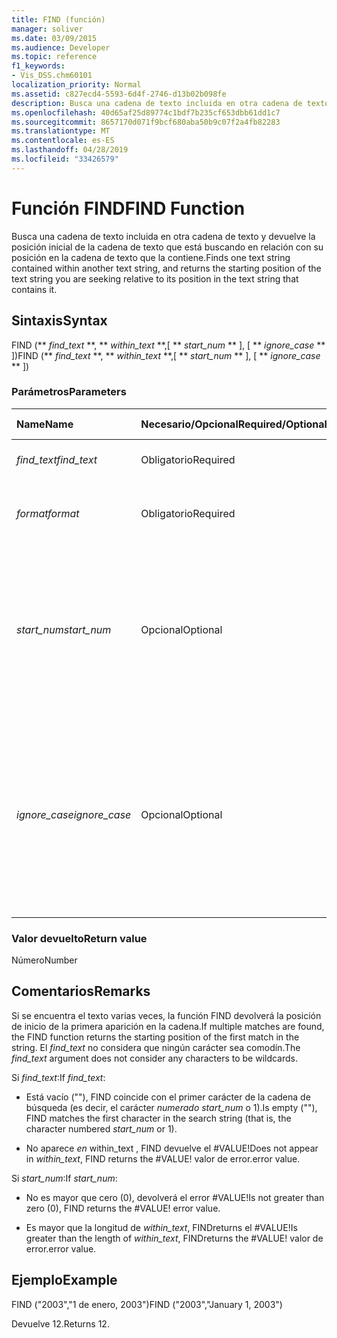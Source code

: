```yaml
---
title: FIND (función)
manager: soliver
ms.date: 03/09/2015
ms.audience: Developer
ms.topic: reference
f1_keywords:
- Vis_DSS.chm60101
localization_priority: Normal
ms.assetid: c827ecd4-5593-6d4f-2746-d13b02b098fe
description: Busca una cadena de texto incluida en otra cadena de texto y devuelve la posición inicial de la cadena de texto que está buscando en relación con su posición en la cadena de texto que la contiene.
ms.openlocfilehash: 40d65af25d89774c1bdf7b235cf653dbb61dd1c7
ms.sourcegitcommit: 8657170d071f9bcf680aba50b9c07f2a4fb82283
ms.translationtype: MT
ms.contentlocale: es-ES
ms.lasthandoff: 04/28/2019
ms.locfileid: "33426579"
---
```

# <a name="find-function"></a><span data-ttu-id="4bd8a-103">Función FIND</span><span class="sxs-lookup"><span data-stu-id="4bd8a-103">FIND Function</span></span>

<span data-ttu-id="4bd8a-104">Busca una cadena de texto incluida en otra cadena de texto y devuelve la posición inicial de la cadena de texto que está buscando en relación con su posición en la cadena de texto que la contiene.</span><span class="sxs-lookup"><span data-stu-id="4bd8a-104">Finds one text string contained within another text string, and returns the starting position of the text string you are seeking relative to its position in the text string that contains it.</span></span>
  
## <a name="syntax"></a><span data-ttu-id="4bd8a-105">Sintaxis</span><span class="sxs-lookup"><span data-stu-id="4bd8a-105">Syntax</span></span>

<span data-ttu-id="4bd8a-106">FIND (\*\* *find_text* \*\*, \*\* *within_text* \*\*,[ \*\* *start_num* \*\* ], [ \*\* *ignore_case* \*\* ])</span><span class="sxs-lookup"><span data-stu-id="4bd8a-106">FIND (\*\* *find_text* \*\*, \*\* *within_text* \*\*,[ \*\* *start_num* \*\* ], [ \*\* *ignore_case* \*\* ])</span></span> 
  
### <a name="parameters"></a><span data-ttu-id="4bd8a-107">Parámetros</span><span class="sxs-lookup"><span data-stu-id="4bd8a-107">Parameters</span></span>

|<span data-ttu-id="4bd8a-108">**Name**</span><span class="sxs-lookup"><span data-stu-id="4bd8a-108">**Name**</span></span>|<span data-ttu-id="4bd8a-109">**Necesario/Opcional**</span><span class="sxs-lookup"><span data-stu-id="4bd8a-109">**Required/Optional**</span></span>|<span data-ttu-id="4bd8a-110">**Tipo de datos**</span><span class="sxs-lookup"><span data-stu-id="4bd8a-110">**Data Type**</span></span>|<span data-ttu-id="4bd8a-111">**Descripción**</span><span class="sxs-lookup"><span data-stu-id="4bd8a-111">**Description**</span></span>|
|:-----|:-----|:-----|:-----|
| <span data-ttu-id="4bd8a-112">_find_text_</span><span class="sxs-lookup"><span data-stu-id="4bd8a-112">_find_text_</span></span> <br/> |<span data-ttu-id="4bd8a-113">Obligatorio</span><span class="sxs-lookup"><span data-stu-id="4bd8a-113">Required</span></span>  <br/> |<span data-ttu-id="4bd8a-114">**String**</span><span class="sxs-lookup"><span data-stu-id="4bd8a-114">**String**</span></span> <br/> |<span data-ttu-id="4bd8a-115">El texto que desea buscar.</span><span class="sxs-lookup"><span data-stu-id="4bd8a-115">The text string you want to find.</span></span>  <br/> |
| <span data-ttu-id="4bd8a-116">_format_</span><span class="sxs-lookup"><span data-stu-id="4bd8a-116">_format_</span></span> <br/> |<span data-ttu-id="4bd8a-117">Obligatorio</span><span class="sxs-lookup"><span data-stu-id="4bd8a-117">Required</span></span>  <br/> |<span data-ttu-id="4bd8a-118">**String**</span><span class="sxs-lookup"><span data-stu-id="4bd8a-118">**String**</span></span> <br/> |<span data-ttu-id="4bd8a-119">El texto que contiene la cadena buscada.</span><span class="sxs-lookup"><span data-stu-id="4bd8a-119">The text string that contains the text you want to find.</span></span>  <br/> |
| <span data-ttu-id="4bd8a-120">_start_num_</span><span class="sxs-lookup"><span data-stu-id="4bd8a-120">_start_num_</span></span> <br/> |<span data-ttu-id="4bd8a-121">Opcional</span><span class="sxs-lookup"><span data-stu-id="4bd8a-121">Optional</span></span>  <br/> |<span data-ttu-id="4bd8a-122">**Number**</span><span class="sxs-lookup"><span data-stu-id="4bd8a-122">**Number**</span></span> <br/> |<span data-ttu-id="4bd8a-123">El carácter por el cual se empezará la búsqueda.</span><span class="sxs-lookup"><span data-stu-id="4bd8a-123">The character at which to start the search.</span></span> <span data-ttu-id="4bd8a-124">El primer carácter de  _within_text_ es 1.</span><span class="sxs-lookup"><span data-stu-id="4bd8a-124">The first character in  _within_text_ is 1.</span></span> <span data-ttu-id="4bd8a-125">Si  _start_num_ falta, se supone que es 1.</span><span class="sxs-lookup"><span data-stu-id="4bd8a-125">If  _start_num_ is missing, it is assumed to be 1.</span></span>  <br/> |
| <span data-ttu-id="4bd8a-126">_ignore_case_</span><span class="sxs-lookup"><span data-stu-id="4bd8a-126">_ignore_case_</span></span> <br/> |<span data-ttu-id="4bd8a-127">Opcional</span><span class="sxs-lookup"><span data-stu-id="4bd8a-127">Optional</span></span>  <br/> |<span data-ttu-id="4bd8a-128">**Boolean**</span><span class="sxs-lookup"><span data-stu-id="4bd8a-128">**Boolean**</span></span> <br/> |<span data-ttu-id="4bd8a-p102">De manera predeterminada, la función FIND distingue entre mayúsculas y minúsculas. Si desea que encuentre el texto sin diferenciar entre mayúsculas y minúsculas, establezca el argumento en TRUE.</span><span class="sxs-lookup"><span data-stu-id="4bd8a-p102">By default, the FIND function is case-sensitive. If you want the FIND function to ignore case, set this argument to TRUE.</span></span>  <br/> |
   
### <a name="return-value"></a><span data-ttu-id="4bd8a-131">Valor devuelto</span><span class="sxs-lookup"><span data-stu-id="4bd8a-131">Return value</span></span>

<span data-ttu-id="4bd8a-132">Número</span><span class="sxs-lookup"><span data-stu-id="4bd8a-132">Number</span></span>
  
## <a name="remarks"></a><span data-ttu-id="4bd8a-133">Comentarios</span><span class="sxs-lookup"><span data-stu-id="4bd8a-133">Remarks</span></span>

<span data-ttu-id="4bd8a-134">Si se encuentra el texto varias veces, la función FIND devolverá la posición de inicio de la primera aparición en la cadena.</span><span class="sxs-lookup"><span data-stu-id="4bd8a-134">If multiple matches are found, the FIND function returns the starting position of the first match in the string.</span></span> <span data-ttu-id="4bd8a-135">El  _find_text_ no considera que ningún carácter sea comodín.</span><span class="sxs-lookup"><span data-stu-id="4bd8a-135">The  _find_text_ argument does not consider any characters to be wildcards.</span></span> 
  
<span data-ttu-id="4bd8a-136">Si  _find_text_:</span><span class="sxs-lookup"><span data-stu-id="4bd8a-136">If  _find_text_:</span></span>
  
-  <span data-ttu-id="4bd8a-137">Está vacío (""), FIND coincide con el primer carácter de la cadena de búsqueda (es decir, el carácter  _numerado start_num_ o 1).</span><span class="sxs-lookup"><span data-stu-id="4bd8a-137">Is empty (""), FIND matches the first character in the search string (that is, the character numbered  _start_num_ or 1).</span></span> 
    
- <span data-ttu-id="4bd8a-138">No aparece  _en_ within_text , FIND devuelve el #VALUE!</span><span class="sxs-lookup"><span data-stu-id="4bd8a-138">Does not appear in  _within_text_, FIND returns the #VALUE!</span></span> <span data-ttu-id="4bd8a-139">valor de error.</span><span class="sxs-lookup"><span data-stu-id="4bd8a-139">error value.</span></span> 
    
<span data-ttu-id="4bd8a-140">Si  _start_num_:</span><span class="sxs-lookup"><span data-stu-id="4bd8a-140">If  _start_num_:</span></span>
  
- <span data-ttu-id="4bd8a-p105">No es mayor que cero (0), devolverá el error #VALUE!</span><span class="sxs-lookup"><span data-stu-id="4bd8a-p105">Is not greater than zero (0), FIND returns the #VALUE! error value.</span></span> 
    
- <span data-ttu-id="4bd8a-143">Es mayor que la longitud de  _within_text_, FINDreturns el #VALUE!</span><span class="sxs-lookup"><span data-stu-id="4bd8a-143">Is greater than the length of  _within_text_, FINDreturns the #VALUE!</span></span> <span data-ttu-id="4bd8a-144">valor de error.</span><span class="sxs-lookup"><span data-stu-id="4bd8a-144">error value.</span></span> 
    
## <a name="example"></a><span data-ttu-id="4bd8a-145">Ejemplo</span><span class="sxs-lookup"><span data-stu-id="4bd8a-145">Example</span></span>

<span data-ttu-id="4bd8a-146">FIND ("2003","1 de enero, 2003")</span><span class="sxs-lookup"><span data-stu-id="4bd8a-146">FIND ("2003","January 1, 2003")</span></span> 
  
<span data-ttu-id="4bd8a-147">Devuelve 12.</span><span class="sxs-lookup"><span data-stu-id="4bd8a-147">Returns 12.</span></span> 
  

